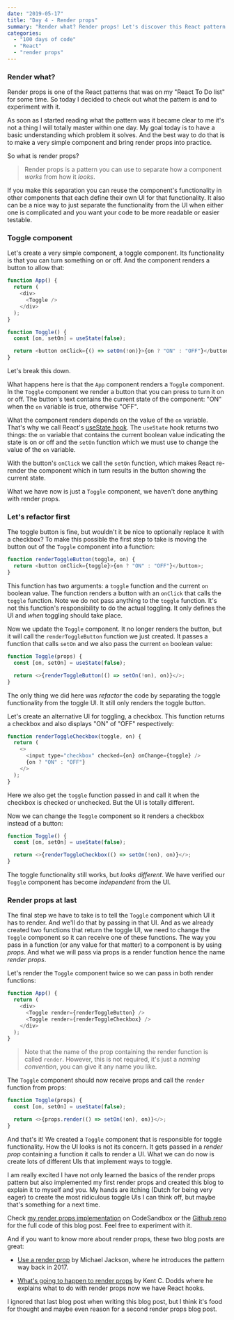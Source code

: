 ```yaml
---
date: "2019-05-17"
title: "Day 4 - Render props"
summary: "Render what? Render props! Let's discover this React pattern."
categories:
  - "100 days of code"
  - "React"
  - "render props"
---
```


### Render what?

Render props is one of the React patterns that was on my "React To Do list" for some time.
So today I decided to check out what the pattern is and to experiment with it.

As soon as I started reading what the pattern was it became clear to me it's not a thing I will
totally master within one day. My goal today is to have a basic understanding which problem
it solves. And the best way to do that is to make a very simple component and bring render
props into practice.

So what is render props?

> Render props is a pattern you can use to separate how a component _works_ from how it _looks_.

If you make this separation you can reuse the component's functionality in
other components that each define their own UI for that functionality. It also can be a nice
way to just separate the functionality from the UI when either one is complicated and you want
your code to be more readable or easier testable.

### Toggle component

Let's create a very simple component, a toggle component. Its functionality is that you can turn something on or off.
And the component renders a button to allow that:

```js
function App() {
  return (
    <div>
      <Toggle />
    </div>
  );
}

function Toggle() {
  const [on, setOn] = useState(false);

  return <button onClick={() => setOn(!on)}>{on ? "ON" : "OFF"}</button>;
}
```

Let's break this down.

What happens here is that the `App` component renders a `Toggle` component.
In the `Toggle` component we render a button that you can press to turn it on or off. The button's
text contains the current state of the component: "ON" when the `on` variable is true, otherwise "OFF".

What the component renders depends on the value of the `on` variable. That's why we call React's
[useState hook]. The `useState` hook returns two things: the `on` variable that contains the current
boolean value indicating the state is on or off and the `setOn` function which we must use to change
the value of the `on` variable.

With the button's `onClick` we call the `setOn` function, which makes React re-render the component
which in turn results in the button showing the current state.

What we have now is just a `Toggle` component, we haven't done anything with render props.

### Let's refactor first

The toggle button is fine, but wouldn't it be nice to optionally replace it with a checkbox?
To make this possible the first step to take is moving the button out of the `Toggle` component into a function:

```js
function renderToggleButton(toggle, on) {
  return <button onClick={toggle}>{on ? "ON" : "OFF"}</button>;
}
```

This function has two arguments: a `toggle` function and the current `on` boolean value. The function renders
a button with an `onClick` that calls the `toggle` function. Note we do not pass anything to the `toggle`
function. It's not this function's responsibility to do the actual toggling. It only defines the UI and
_when_ toggling should take place.

Now we update the `Toggle` component. It no longer renders the button, but it will call the `renderToggleButton`
function we just created. It passes a function that calls `setOn` and we also pass the current `on` boolean value:

```js
function Toggle(props) {
  const [on, setOn] = useState(false);

  return <>{renderToggleButton(() => setOn(!on), on)}</>;
}
```

The only thing we did here was _refactor_ the code by separating the toggle functionality from the toggle UI.
It still only renders the toggle button.

Let's create an alternative UI for toggling, a checkbox. This function returns a checkbox and also displays "ON" of "OFF"
respectively:

```js
function renderToggleCheckbox(toggle, on) {
  return (
    <>
      <input type="checkbox" checked={on} onChange={toggle} />
      {on ? "ON" : "OFF"}
    </>
  );
}
```

Here we also get the `toggle` function passed in and call it when the checkbox is checked or unchecked.
But the UI is totally different.

Now we can change the `Toggle` component so it renders a checkbox instead of a button:

```js
function Toggle() {
  const [on, setOn] = useState(false);

  return <>{renderToggleCheckbox(() => setOn(!on), on)}</>;
}
```

The toggle functionality still works, but _looks different_. We have verified our `Toggle` component has become _independent_ from
the UI.

### Render props at last

The final step we have to take is to tell the `Toggle` component which UI it has to render. And we'll do that by passing in that UI.
And as we already created two functions that return the toggle UI, we need to change the `Toggle` component so it can receive one of
these functions. The way you pass in a function (or any value for that matter) to a component is by using _props_. And what we will
pass via props is a render function hence the name _render props_.

Let's render the `Toggle` component twice so we can pass in both render functions:

```js
function App() {
  return (
    <div>
      <Toggle render={renderToggleButton} />
      <Toggle render={renderToggleCheckbox} />
    </div>
  );
}
```

> Note that the name of the prop containing the render function is called `render`. However, this is not required,
> it's just a _naming convention_, you can give it any name you like.

The `Toggle` component should now receive props and call the `render` function from props:

```js
function Toggle(props) {
  const [on, setOn] = useState(false);

  return <>{props.render(() => setOn(!on), on)}</>;
}
```

And that's it! We created a `Toggle` component that is responsible for toggle functionality. How the UI looks is not its concern.
It gets passed in a _render prop_ containing a function it calls to render a UI. What we can do now is create lots of different UIs
that implement ways to toggle.

I am really excited I have not only learned the basics of the render props pattern but
also implemented my first render props and created this blog to explain it to myself and you. My hands are itching (Dutch for being very
eager) to create the most ridiculous toggle UIs I can think off, but maybe that's something for a next time.

Check [my render props implementation] on CodeSandbox or the [Github repo] for the full code of this blog post. Feel free to experiment with it.

And if you want to know more about render props, these two blog posts are great:

- [Use a render prop] by Michael Jackson, where he introduces the pattern way back in 2017.

- [What's going to happen to render props] by Kent C. Dodds where he explains what to do with render props now we have React hooks.

I ignored that last blog post when writing this blog post, but I think it's food for thought and maybe even reason for a second
render props blog post.

[use a render prop]: https://cdb.reacttraining.com/use-a-render-prop-50de598f11ce
[what's going to happen to render props]: https://kentcdodds.com/blog/react-hooks-whats-going-to-happen-to-render-props
[usestate hook]: https://reactjs.org/docs/hooks-state.html
[my render props implementation]: https://codesandbox.io/s/m54oh
[github repo]: https://github.com/bouwe77/react-render-props
